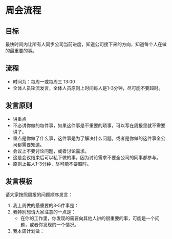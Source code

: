 # 周会流程

## 目标

最快时间内让所有人同步公司当前进度，知道公司接下来的方向，知道每个人在做的最重要的事。

## 流程

* 时间为：每周一或每周三 13:00
* 全体人员轮流发言，全体人员原则上时间每人是1-3分钟，尽可能不要超时。

## 发言原则

* 讲重点
* 不必讲你做的每件事，如果这件事是不重要的琐事，可以写在周报里就不需要讲了。
* 重点是你做了什么事，这件事是为了解决什么问题。或者是你做的这件事全公司都需要知道。
* 会议上不要讨论问题，或者讨论需求。
* 这是会议结束后可以私下做的事。因为讨论需求不要全公司的同事都参与。
* 原则上每人1-3分钟，尽可能不要超时。

## 发言模板

请大家按照周报的问题顺序发言：

1. 我上周做的最重要的3-5件事是：
2. 我特别想请大家注意的一点是：
   * 在你的工作里，你发现的需要向其他人讲的很重要的事，可能是一个问题，或者你发现的一个情况。
3. 我本周计划做：

